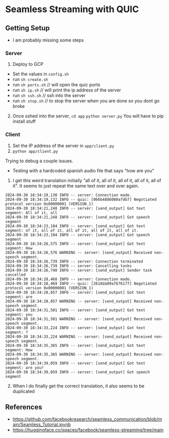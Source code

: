 # Seamless Streaming with QUIC

## Getting Setup

* I am probably missing some steps

### Server

1. Deploy to GCP

* Set the values in `config.sh`
* run `sh create.sh`
* run `sh ports.sh` // will open the quic ports
* run `sh ip.sh` // will print the ip address of the server
* run `sh ssh.sh` // ssh into the server
* run `sh stop.sh` // to stop the server when you are done so you dont go broke

2. Once sshed into the server, `cd app` `python server.py`
  You will have to pip install stuff

### Client

1. Set the IP address of the server in `app/client.py`
2. `python app/client.py`

Trying to debug a couple issues.

* Testing with a hardcoded spanish audio file that says "how are you"

1. I get this weird translation initially "all of it, all of it, all of it, all of it, all of it". It seems to just repeat the same text over and over again.

```
2024-09-30 18:34:19,130 INFO -- server: Connection made.
2024-09-30 18:34:19,132 INFO -- quic: [066b4886080a7db7] Negotiated protocol version 0x00000001 (VERSION_1)
2024-09-30 18:34:21,248 INFO -- server: [send_output] Got text segment: All of it, all
2024-09-30 18:34:21,248 INFO -- server: [send_output] Got speech segment
2024-09-30 18:34:23,104 INFO -- server: [send_output] Got text segment: of it, all of it, all of it, all of it, all of it.
2024-09-30 18:34:23,104 INFO -- server: [send_output] Got speech segment
2024-09-30 18:34:26,575 INFO -- server: [send_output] Got text segment: How
2024-09-30 18:34:26,576 WARNING -- server: [send_output] Received non-speech segment.
2024-09-30 18:34:26,739 INFO -- server: Connection terminated
2024-09-30 18:34:26,739 INFO -- server: Cancelling tasks
2024-09-30 18:34:26,740 INFO -- server: [send_output] Sender task cancelled
2024-09-30 18:34:28,468 INFO -- server: Connection made.
2024-09-30 18:34:28,469 INFO -- quic: [2618da09a7676177] Negotiated protocol version 0x00000001 (VERSION_1)
2024-09-30 18:34:28,857 INFO -- server: [send_output] Got text segment: are
2024-09-30 18:34:28,857 WARNING -- server: [send_output] Received non-speech segment.
2024-09-30 18:34:31,501 INFO -- server: [send_output] Got text segment: you
2024-09-30 18:34:31,501 WARNING -- server: [send_output] Received non-speech segment.
2024-09-30 18:34:33,224 INFO -- server: [send_output] Got text segment: ?
2024-09-30 18:34:33,224 WARNING -- server: [send_output] Received non-speech segment.
2024-09-30 18:34:35,365 INFO -- server: [send_output] Got text segment: How
2024-09-30 18:34:35,365 WARNING -- server: [send_output] Received non-speech segment.
2024-09-30 18:34:39,059 INFO -- server: [send_output] Got text segment: are you?
2024-09-30 18:34:39,059 INFO -- server: [send_output] Got speech segment
```

2. When I do finally get the correct translation, it also seems to be duplicated





## References

* https://github.com/facebookresearch/seamless_communication/blob/main/Seamless_Tutorial.ipynb
* https://huggingface.co/spaces/facebook/seamless-streaming/tree/main